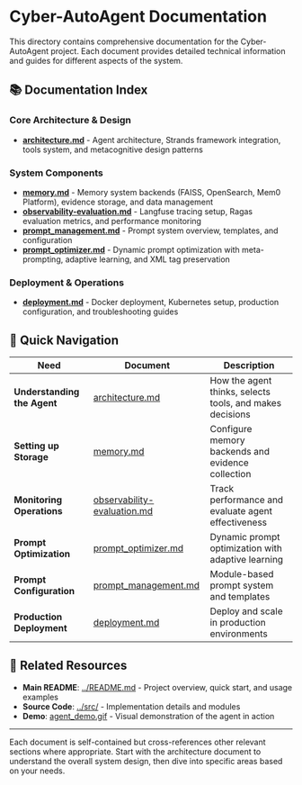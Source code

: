 # Cyber-AutoAgent Documentation

This directory contains comprehensive documentation for the Cyber-AutoAgent project. Each document provides detailed technical information and guides for different aspects of the system.

## 📚 Documentation Index

### Core Architecture & Design
- **[architecture.md](architecture.md)** - Agent architecture, Strands framework integration, tools system, and metacognitive design patterns

### System Components
- **[memory.md](memory.md)** - Memory system backends (FAISS, OpenSearch, Mem0 Platform), evidence storage, and data management
- **[observability-evaluation.md](observability-evaluation.md)** - Langfuse tracing setup, Ragas evaluation metrics, and performance monitoring
- **[prompt_management.md](prompt_management.md)** - Prompt system overview, templates, and configuration
- **[prompt_optimizer.md](prompt_optimizer.md)** - Dynamic prompt optimization with meta-prompting, adaptive learning, and XML tag preservation

### Deployment & Operations
- **[deployment.md](deployment.md)** - Docker deployment, Kubernetes setup, production configuration, and troubleshooting guides

## 🎯 Quick Navigation

| Need | Document | Description |
|------|----------|-------------|
| **Understanding the Agent** | [architecture.md](architecture.md) | How the agent thinks, selects tools, and makes decisions |
| **Setting up Storage** | [memory.md](memory.md) | Configure memory backends and evidence collection |
| **Monitoring Operations** | [observability-evaluation.md](observability-evaluation.md) | Track performance and evaluate agent effectiveness |
| **Prompt Optimization** | [prompt_optimizer.md](prompt_optimizer.md) | Dynamic prompt optimization with adaptive learning |
| **Prompt Configuration** | [prompt_management.md](prompt_management.md) | Module-based prompt system and templates |
| **Production Deployment** | [deployment.md](deployment.md) | Deploy and scale in production environments |

## 🔗 Related Resources

- **Main README**: [../README.md](../README.md) - Project overview, quick start, and usage examples
- **Source Code**: [../src/](../src/) - Implementation details and modules
- **Demo**: [agent_demo.gif](agent_demo.gif) - Visual demonstration of the agent in action

---

Each document is self-contained but cross-references other relevant sections where appropriate. Start with the architecture document to understand the overall system design, then dive into specific areas based on your needs.